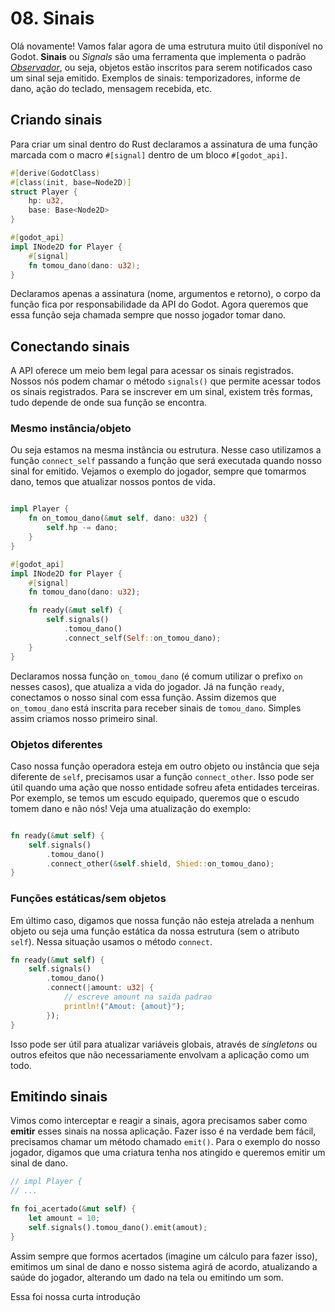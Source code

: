 # 08. Sinais

Olá novamente! Vamos falar agora de uma estrutura muito útil disponível no Godot. **Sinais** ou _Signals_ são uma ferramenta que implementa o padrão [_Observador_](https://refactoring.guru/pt-br/design-patterns/observer), ou seja, objetos estão inscritos para serem notificados caso um sinal seja emitido. Exemplos de sinais: temporizadores, informe de dano, ação do teclado, mensagem recebida, etc.

## Criando sinais

Para criar um sinal dentro do Rust declaramos a assinatura de uma função marcada com o macro `#[signal]` dentro de um bloco `#[godot_api]`.

```rust
#[derive(GodotClass)
#[class(init, base=Node2D)]
struct Player {
    hp: u32,
    base: Base<Node2D>
}

#[godot_api]
impl INode2D for Player {
    #[signal]
    fn tomou_dano(dano: u32);
}
```

Declaramos apenas a assinatura (nome, argumentos e retorno), o corpo da função fica por responsabilidade da API do Godot. Agora queremos que essa função seja chamada sempre que nosso jogador tomar dano.

## Conectando sinais

A API oferece um meio bem legal para acessar os sinais registrados. Nossos nós podem chamar o método `signals()` que permite acessar todos os sinais registrados. Para se inscrever em um sinal, existem três formas, tudo depende de onde sua função se encontra.

### Mesmo instância/objeto

Ou seja estamos na mesma instância ou estrutura. Nesse caso utilizamos a função `connect_self` passando a função que será executada quando nosso sinal for emitido. Vejamos o exemplo do jogador, sempre que tomarmos dano, temos que atualizar nossos pontos de vida.

```rust

impl Player {
    fn on_tomou_dano(&mut self, dano: u32) {
        self.hp -= dano;
    }
} 

#[godot_api]
impl INode2D for Player {
    #[signal]
    fn tomou_dano(dano: u32);

    fn ready(&mut self) {
        self.signals()
            .tomou_dano()
            .connect_self(Self::on_tomou_dano);
    }
}
```

Declaramos nossa função `on_tomou_dano` (é comum utilizar o prefixo `on` nesses casos), que atualiza a vida do jogador. Já na função `ready`, conectamos o nosso sinal com essa função. Assim dizemos que `on_tomou_dano` está inscrita para receber sinais de `tomou_dano`. Simples assim criamos nosso primeiro sinal.

###  Objetos diferentes

Caso nossa função operadora esteja em outro objeto ou instância que seja diferente de `self`, precisamos usar a função `connect_other`. Isso pode ser útil quando uma ação que nosso entidade sofreu afeta entidades terceiras. Por exemplo, se temos um escudo equipado, queremos que o escudo tomem dano e não nós! Veja uma atualização do exemplo:

```rust

fn ready(&mut self) {
    self.signals()
        .tomou_dano()
        .connect_other(&self.shield, Shied::on_tomou_dano);
}
```

### Funções estáticas/sem objetos

Em último caso, digamos que nossa função não esteja atrelada a nenhum objeto ou seja uma função estática da nossa estrutura (sem o atributo `self`). Nessa situação usamos o método `connect`.

```rust
fn ready(&mut self) {
    self.signals()
        .tomou_dano()
        .connect(|amount: u32| {
            // escreve amount na saida padrao
            println!("Amout: {amout}");
        });
}
```

Isso pode ser útil para atualizar variáveis globais, através de _singletons_ ou outros efeitos que não necessariamente envolvam a aplicação como um todo.

## Emitindo sinais

Vimos como interceptar e reagir a sinais, agora precisamos saber como **emitir** esses sinais na nossa aplicação. Fazer isso é na verdade bem fácil, precisamos chamar um método chamado `emit()`. Para o exemplo do nosso jogador, digamos que uma criatura tenha nos atingido e queremos emitir um sinal de dano.

```rust
// impl Player {
// ...

fn foi_acertado(&mut self) {
    let amount = 10;
    self.signals().tomou_dano().emit(amout);
}
```

Assim sempre que formos acertados (imagine um cálculo para fazer isso), emitimos um sinal de dano e nosso sistema agirá de acordo, atualizando a saúde do jogador, alterando um dado na tela ou emitindo um som. 

Essa foi nossa curta introdução
